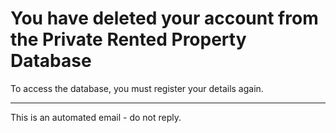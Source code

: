 # You have deleted your account from the Private Rented Property Database

To access the database, you must register your details again.

---
This is an automated email - do not reply.